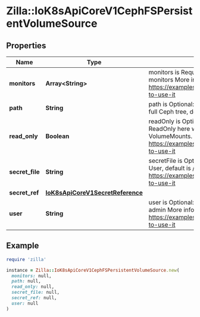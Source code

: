 # Zilla::IoK8sApiCoreV1CephFSPersistentVolumeSource

## Properties

| Name | Type | Description | Notes |
| ---- | ---- | ----------- | ----- |
| **monitors** | **Array&lt;String&gt;** | monitors is Required: Monitors is a collection of Ceph monitors More info: https://examples.k8s.io/volumes/cephfs/README.md#how-to-use-it |  |
| **path** | **String** | path is Optional: Used as the mounted root, rather than the full Ceph tree, default is / | [optional] |
| **read_only** | **Boolean** | readOnly is Optional: Defaults to false (read/write). ReadOnly here will force the ReadOnly setting in VolumeMounts. More info: https://examples.k8s.io/volumes/cephfs/README.md#how-to-use-it | [optional] |
| **secret_file** | **String** | secretFile is Optional: SecretFile is the path to key ring for User, default is /etc/ceph/user.secret More info: https://examples.k8s.io/volumes/cephfs/README.md#how-to-use-it | [optional] |
| **secret_ref** | [**IoK8sApiCoreV1SecretReference**](IoK8sApiCoreV1SecretReference.md) |  | [optional] |
| **user** | **String** | user is Optional: User is the rados user name, default is admin More info: https://examples.k8s.io/volumes/cephfs/README.md#how-to-use-it | [optional] |

## Example

```ruby
require 'zilla'

instance = Zilla::IoK8sApiCoreV1CephFSPersistentVolumeSource.new(
  monitors: null,
  path: null,
  read_only: null,
  secret_file: null,
  secret_ref: null,
  user: null
)
```

